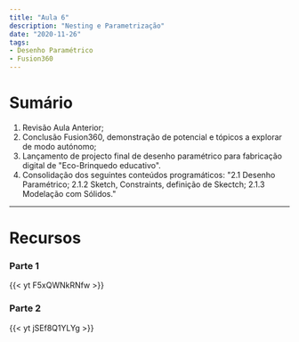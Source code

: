 ```yaml
---
title: "Aula 6"
description: "Nesting e Parametrização"
date: "2020-11-26"
tags:
- Desenho Paramétrico
- Fusion360
---
```



# Sumário

1. Revisão Aula Anterior;
2. Conclusão Fusion360, demonstração de potencial e tópicos a explorar de modo autónomo;
3. Lançamento de projecto final de desenho paramétrico para fabricação digital de "Eco-Brinquedo educativo".
4. Consolidação dos seguintes conteúdos programáticos:
    "2.1 Desenho Paramétrico;
    2.1.2 Sketch, Constraints, definição de Skectch;
    2.1.3 Modelação com Sólidos."
___

# Recursos

### Parte 1
{{< yt F5xQWNkRNfw >}}

### Parte 2
{{< yt jSEf8Q1YLYg >}}
 